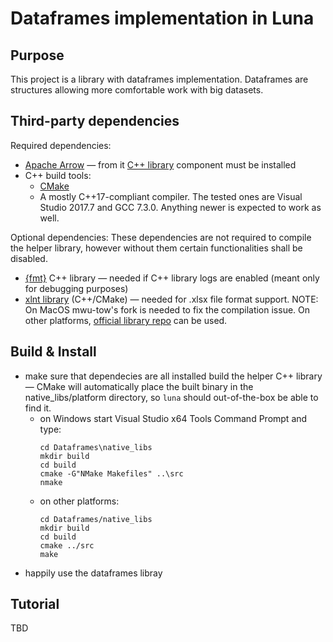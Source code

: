 # Dataframes implementation in Luna

## Purpose
This project is a library with dataframes implementation. Dataframes are structures allowing more comfortable work with big datasets.

## Third-party dependencies
Required dependencies:
* [Apache Arrow](https://arrow.apache.org/) — from it [C++ library](https://github.com/apache/arrow/tree/master/cpp) component must be installed
* C++ build tools:
    * [CMake](https://cmake.org/)
    * A mostly C++17-compliant compiler. The tested ones are Visual Studio 2017.7 and GCC 7.3.0. Anything newer is expected to work as well.

Optional dependencies:
These dependencies are not required to compile the helper library, however without them certain functionalities shall be disabled.
* [{fmt}](http://fmtlib.net/) C++ library — needed if C++ library logs are enabled (meant only for debugging purposes)
* [xlnt library](https://github.com/mwu-tow/xlnt) (C++/CMake) — needed for .xlsx file format support. NOTE: On MacOS mwu-tow's fork is needed to fix the compilation issue. On other platforms, [official library repo](https://github.com/tfussell/xlnt) can be used.

## Build & Install
* make sure that dependecies are all installed
 build the helper C++ library — CMake will automatically place the built binary in the native_libs/platform directory, so `luna` should out-of-the-box be able to find it.
    * on Windows start Visual Studio x64 Tools Command Prompt  and type:
      ```
      cd Dataframes\native_libs
      mkdir build
      cd build
      cmake -G"NMake Makefiles" ..\src
      nmake
      ``` 
    * on other platforms:
      ```
      cd Dataframes/native_libs
      mkdir build
      cd build
      cmake ../src
      make
      ``` 
* happily use the dataframes libray

## Tutorial
TBD
